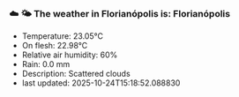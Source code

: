 ### ☁️ 🌤️  The weather in Florianópolis is: Florianópolis

- Temperature: 23.05°C
- On flesh: 22.98°C
- Relative air humidity: 60%
- Rain: 0.0 mm
- Description: Scattered clouds
- last updated: 2025-10-24T15:18:52.088830
